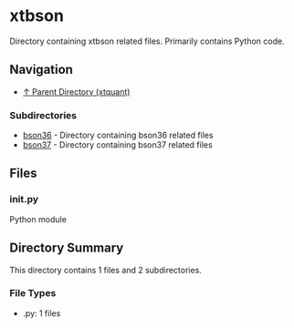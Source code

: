 # xtbson

Directory containing xtbson related files. Primarily contains Python code.

## Navigation

* [↑ Parent Directory (xtquant)](../README.md)

### Subdirectories

* [bson36](bson36/README.md) - Directory containing bson36 related files
* [bson37](bson37/README.md) - Directory containing bson37 related files

## Files

### __init__.py

Python module


## Directory Summary

This directory contains 1 files and 2 subdirectories.

### File Types

* .py: 1 files
